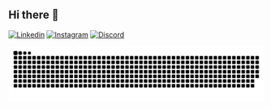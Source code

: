## Hi there 👋
[![Linkedin](https://img.shields.io/badge/LinkedIn-0077B5?style=for-the-badge&logo=linkedin&logoColor=white)](https://www.linkedin.com/in/João_Gabriel_Arandas_Soares/)
[![Instagram](https://img.shields.io/badge/Instagram-E4405F?style=for-the-badge&logo=instagram&logoColor=white)](https://www.instagram.com/apns.jota/)
[![Discord](https://img.shields.io/badge/Discord-7289DA?style=for-the-badge&logo=discord&logoColor=white)](https://discord.com/channels/thelittlejotaa)


<picture>
  <source media="(prefers-color-scheme: dark)" srcset="https://raw.githubusercontent.com/debysouza/debysouza/output/github-contribution-grid-snake-dark.svg">
  <source media="(prefers-color-scheme: light)" srcset="https://raw.githubusercontent.com/debysouza/debysouza/output/github-contribution-grid-snake.svg">
  <img alt="github contribution grid snake animation" src="https://raw.githubusercontent.com/debysouza/debysouza/output/github-contribution-grid-snake.svg">
</picture>

